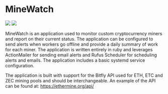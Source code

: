 # MineWatch
<a href="https://codeclimate.com/github/tateg/minewatch/maintainability"><img src="https://api.codeclimate.com/v1/badges/28b9dbff3eb96be18337/maintainability" /></a>
<a href="https://codeclimate.com/github/tateg/minewatch/test_coverage"><img src="https://api.codeclimate.com/v1/badges/28b9dbff3eb96be18337/test_coverage" /></a>

MineWatch is an application used to monitor custom cryptocurrency miners and report on their current status. The application can be configured to send alerts when workers go offline and provide a daily summary of work for each miner. The application is written entirely in ruby and leverages ActionMailer for sending email alerts and Rufus Scheduler for scheduling alerts and emails. The application includes a basic systemd service configuration.

The application is built with support for the Bitfly API used for ETH, ETC and ZEC mining pools and should be interchangeable. An example of the API can be found at: https://ethermine.org/api/
